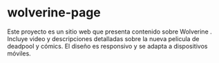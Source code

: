 # wolverine-page
Este proyecto es un sitio web que presenta contenido sobre Wolverine . Incluye video y descripciones detalladas sobre la nueva pelicula de deadpool y cómics. El diseño es responsivo y se adapta a dispositivos móviles.
